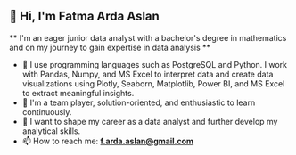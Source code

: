  ## 👋 Hi, I'm Fatma Arda Aslan
** I'm an eager junior data analyst with a bachelor's degree in mathematics and on my journey to gain expertise in data analysis ** 
- 🌱 I use programming languages such as PostgreSQL and Python. I work with Pandas, Numpy, and MS Excel to interpret data and create data visualizations using Plotly, Seaborn, Matplotlib, Power BI, and MS Excel to extract meaningful insights.
- 🔭 I'm a team player, solution-oriented, and enthusiastic to learn continuously.
- 🚀 I want to shape my career as a data analyst and further develop my analytical skills.
- 📫 How to reach me: **f.arda.aslan@gmail.com**
  
<!--
**fatmaardaaslan/fatmaardaaslan** is a ✨ _special_ ✨ repository because its `README.md` (this file) appears on your GitHub profile.


-->
